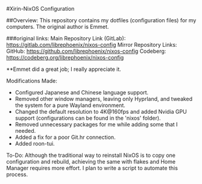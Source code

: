 #Xirin-NixOS Configuration


##Overview:
This repository contains my dotfiles (configuration files) for my computers. 
The original author is Emmet.

###original links:
Main Repository Link (GitLab): https://gitlab.com/librephoenix/nixos-config
Mirror Repository Links:
GitHub: https://github.com/librephoenix/nixos-config
Codeberg: https://codeberg.org/librephoenix/nixos-config

**Emmet did a great job; I really appreciate it.

Modifications Made:
- Configured Japanese and Chinese language support.
- Removed other window managers, leaving only Hyprland, and tweaked the system for a pure Wayland environment.
- Changed the default resolution to 4K@160fps and added Nvidia GPU support (configurations can be found in the 'nixos' folder).
- Removed unnecessary packages for me while adding some that I needed.
- Added a fix for a poor Git.hr connection.
- Added roon-tui.

To-Do:
Although the traditional way to reinstall NixOS is to copy one configuration and rebuild, achieving the same with flakes and Home Manager requires more effort. I plan to write a script to automate this process.
